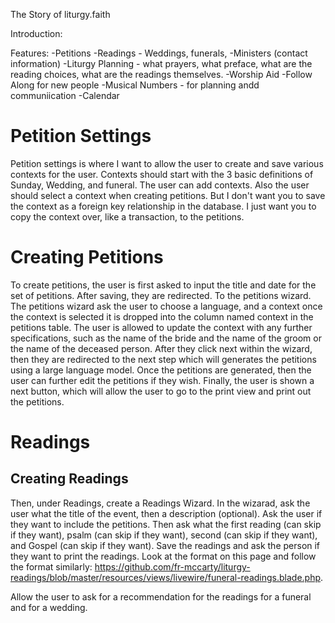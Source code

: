 The Story of liturgy.faith

Introduction:


Features:
-Petitions
-Readings - Weddings, funerals, 
-Ministers (contact information)
-Liturgy Planning - what prayers, what preface, what are the reading choices, what are the readings themselves.
-Worship Aid
-Follow Along for new people
-Musical Numbers - for planning andd communiication
-Calendar


# Petition Settings
Petition settings is where I want to allow the user to create and save various contexts for the user.  Contexts should start with the 3 basic definitions of Sunday, Wedding, and funeral.  The user can add contexts.  Also the user should select a context when creating petitions.  But I don't want you to save the context as a foreign key relationship in the database.  I just want you to copy the context over, like a transaction, to the petitions.

# Creating Petitions
To create petitions, the user is first asked to input the title and date for the set of petitions.  After saving, they are redirected. To the petitions wizard. The petitions wizard ask the user to choose a language, and a context once the context is selected it is dropped into the column named context in the petitions table. The user is allowed to update the context with any further specifications, such as the name of the bride and the name of the groom or the name of the deceased person. After they click next within the wizard, then they are redirected to the next step which will generates the petitions using a large language model. Once the petitions are generated, then the user can further edit the petitions if they wish. Finally, the user is shown a next button, which will allow the user to go to the print view and print out the petitions.


# Readings


## Creating Readings
Then, under Readings, create a Readings Wizard.  In the wizarad, ask the user what the title of the event, then a description (optional).  Ask the user if they want to include the petitions.  Then ask what the first reading (can skip if they want), psalm (can skip if they want), second (can skip if they want), and Gospel (can skip if they want).  Save the readings and ask the person if they want to print the readings.  Look at the format on this page and follow the format similarly: https://github.com/fr-mccarty/liturgy-readings/blob/master/resources/views/livewire/funeral-readings.blade.php. 



Allow the user to ask for a recommendation for the readings for a funeral and for a wedding.

